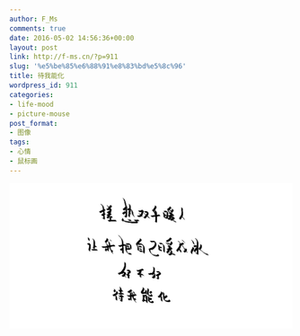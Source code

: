 ```yaml
---
author: F_Ms
comments: true
date: 2016-05-02 14:56:36+00:00
layout: post
link: http://f-ms.cn/?p=911
slug: '%e5%be%85%e6%88%91%e8%83%bd%e5%8c%96'
title: 待我能化
wordpress_id: 911
categories:
- life-mood
- picture-mouse
post_format:
- 图像
tags:
- 心情
- 鼠标画
---
```


![搓热双手暖人，让我把自己暖成冰，好不好，待我能化](/img/post/wp/2016/05/搓热双手暖人，让我把自己暖成冰，好不好，待我能化.png)
